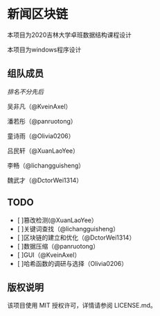 # 新闻区块链

本项目为2020吉林大学卓班数据结构课程设计

本项目为windows程序设计

## 组队成员

*排名不分先后*

吴非凡（@KveinAxel）

潘若彤（@panruotong）

童诗雨（@Olivia0206）

吕民轩（@XuanLaoYee）

李畅（@lichangguisheng）

魏武才（@DctorWei1314）

## TODO
- [ ]篡改检测(@XuanLaoYee）
- [ ]关键词查找（@lichangguisheng）
- [ ]区块链的建立和优化（@DctorWei1314）
- [ ]数据压缩（@panruotong）
- [ ]GUI（@KveinAxel）
- [ ]哈希函数的调研与选择（Olivia0206）

## 版权说明

该项目使用 MIT 授权许可，详情请参阅 LICENSE.md。
